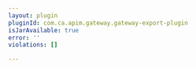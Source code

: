 ```yaml
---
layout: plugin
pluginId: com.ca.apim.gateway.gateway-export-plugin
isJarAvailable: true
error: ''
violations: []

---
```

